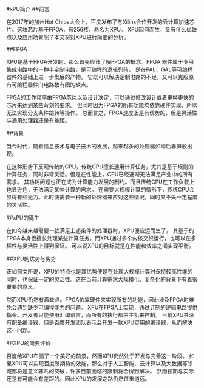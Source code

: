 #xPU简介
##前言

在2017年的加州Hot Chips大会上，百度发布了与Xilinx合作开发的云计算加速芯片。这块芯片基于FPGA，有256核，命名为XPU。
XPU因何而生，又有什么优缺点以及应用场景呢？本文将对XPU进行简要的分析。

##FPGA

XPU是基于FPGA开发的，那么首先应该了解FPGA的概念。FPGA 器件属于专用集成电路中的一种半定制电路，是可编程的逻辑列阵，
是在PAL、GAL等可编程器件的基础上进一步发展的产物。
它既可以解决定制电路的不足，又可以克服原有可编程器件门电路数有限的缺点。

FPGA的工作频率由FPGA芯片以及设计决定，可以通过修改设计或者更换更快的芯片来达到某些苛刻的要求。
但同时因为FPGA的所有功能均依靠硬件实现，所以无法实现分支条件跳转等操作。
总而言之，FPGA速度上是有优势的，但是灵活性与通用处理器还是有差距。

##背景

当今时代，随着信息技术与电子技术的发展，越来越多的处理器如雨后春笋般出现。

在这种形势下反观传统的CPU，传统CPU擅长通用计算任务，尤其是基于规则的计算任务，同时非常灵活。但是在性能上，CPU已经逐渐无法满足产业中的所有需求。
其功耗问题也正在成为计算能力发展的制约。而且传统CPU在工作负载上也显逊色，无法满足某些计算的需求。
在需要大规模计算的情形下，传统CPU会显得有些无力。此时便需要一种新的处理器来应对这些情况，同时又不失一定程度的灵活性。

##xPU的诞生

在如今越来越需要一款满足上述条件的处理器时，XPU便应运而生了。
其基于的FPGA本身很擅长处理某些计算任务。而XPU通过多个内核交织运行，也可以在多样性与灵活性上得到保证。
可以说XPU的目标就是在性能和效率之间实现平衡。

##XPU的优势与劣势

正如前文所说，XPU的特点也是其优势便是在处理大规模计算时保持较高性能的同时，也保证一定的灵活性。这在当前计算需求大规模化、复杂化的背景下有着很重要的意义。


然而XPU仍然有着缺点。FPGA依靠硬件来实现所有的功能，因此涉及FPGA时难免会遇到缺少可编程能力的问题。
XPU在FPGA上实现，通过订制的逻辑电路提供指令。开发者只能使用汇编语言，而所有的执行都由主机来控制。
目前XPU并没有配备编译器，但是百度开发团队表示会开发一款XPU实用的编译器，从而解决这一问题。

##XPU的简要评价

百度给XPU布画了一个美好的前景，然而XPU仍然处于开发与完善这一阶段。
如果XPU可以实现百度所期待的效能，那么对于人工智能、云计算以及大数据等领域都将是意义非凡的突破，许多目前面临的限制将会得到解决。
然而预期与实际还是有可能会有差距的。因此XPU的发展之路仍然任重道远。
